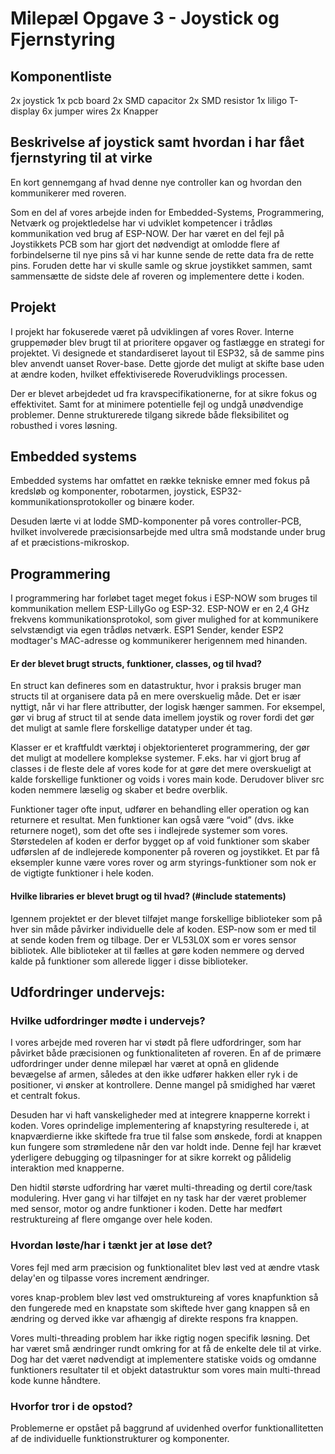 # Milepæl Opgave 3 - Joystick og Fjernstyring

## Komponentliste 

2x joystick
1x pcb board
2x SMD capacitor
2x SMD resistor
1x liligo T-display
6x jumper wires
2x Knapper 


## Beskrivelse af joystick samt hvordan i har fået fjernstyring til at virke

En kort gennemgang af hvad denne nye controller kan og hvordan den kommunikerer med roveren.

Som en del af vores arbejde inden for Embedded-Systems, Programmering, Netværk og projektledelse har vi udviklet kompetencer i trådløs kommunikation ved brug af ESP-NOW. Der har været en del fejl på Joystikkets PCB som har gjort det nødvendigt at omlodde flere af forbindelserne til nye pins så vi har kunne sende de rette data fra de rette pins. Foruden dette har vi skulle samle og skrue joystikket sammen, samt sammensætte de sidste dele af roveren og implementere dette i koden. 

## Projekt
I projekt har fokuserede været på udviklingen af vores Rover. Interne gruppemøder blev brugt til at prioritere opgaver og fastlægge en strategi for projektet. Vi designede et standardiseret layout til ESP32, så de samme pins blev anvendt uanset Rover-base. Dette gjorde det muligt at skifte base uden at ændre koden, hvilket effektiviserede Roverudviklings processen.

Der er blevet arbejdedet ud fra kravspecifikationerne, for at sikre fokus og effektivitet. Samt for at minimere potentielle fejl og undgå unødvendige problemer. Denne strukturerede tilgang sikrede både fleksibilitet og robusthed i vores løsning.

## Embedded systems 
Embedded systems har omfattet en række tekniske emner med fokus på kredsløb og komponenter, robotarmen, joystick, ESP32-kommunikationsprotokoller og binære koder. 

Desuden lærte vi at lodde SMD-komponenter på vores controller-PCB, hvilket involverede præcisionsarbejde med ultra små modstande under brug af et præcistions-mikroskop. 

## Programmering
I programmering har forløbet taget meget fokus i ESP-NOW som bruges til kommunikation mellem ESP-LillyGo og ESP-32. ESP-NOW er en 2,4 GHz frekvens kommunikationsprotokol, som giver mulighed for at kommunikere selvstændigt via egen trådløs netværk. ESP1 Sender, kender ESP2 modtager's MAC-adresse og kommunikerer herigennem med hinanden. 


#### Er der blevet brugt structs, funktioner, classes, og til hvad?

En struct kan defineres som en datastruktur, hvor i praksis bruger man structs til at organisere data på en mere overskuelig måde. Det er især nyttigt, når vi har flere attributter, der logisk hænger sammen. For eksempel, gør vi brug af struct til at sende data imellem joystik og rover fordi det gør det muligt at samle flere forskellige datatyper under ét tag. 

Klasser er et kraftfuldt værktøj i objektorienteret programmering, der gør det muligt at modellere komplekse systemer. F.eks. har vi gjort brug af classes i de fleste dele af vores kode for at gøre det mere overskueligt at kalde forskellige funktioner og voids i vores main kode. Derudover bliver src koden nemmere læselig og skaber et bedre overblik. 

Funktioner tager ofte input, udfører en behandling eller operation og kan returnere et resultat. Men funktioner kan også være “void” (dvs. ikke returnere noget), som det ofte ses i indlejrede systemer som vores. Størstedelen af koden er derfor bygget op af void funktioner som skaber udførslen af de indlejerede komponenter på roveren og joystikket. Et par få eksempler kunne være vores rover og arm styrings-funktioner som nok er de vigtigte funktioner i hele koden. 


#### Hvilke libraries er blevet brugt og til hvad? (#include statements)

Igennem projektet er der blevet tilføjet mange forskellige biblioteker som på hver sin måde påvirker individuelle dele af koden. ESP-now som er med til at sende koden frem og tilbage. Der er VL53L0X som er vores sensor bibliotek. Alle biblioteker at til fælles at gøre koden nemmere og derved kalde på funktioner som allerede ligger i disse biblioteker. 


## Udfordringer undervejs:

### Hvilke udfordringer mødte i undervejs?

I vores arbejde med roveren har vi stødt på flere udfordringer, som har påvirket både præcisionen og funktionaliteten af roveren. En af de primære udfordringer under denne milepæl har været at opnå en glidende bevægelse af armen, således at den ikke udfører hakken eller ryk i de positioner, vi ønsker at kontrollere. Denne mangel på smidighed har været et centralt fokus. 

Desuden har vi haft vanskeligheder med at integrere knapperne korrekt i koden. Vores oprindelige implementering af knapstyring resulterede i, at knapværdierne ikke skiftede fra true til false som ønskede, fordi at knappen kun fungere som strømledene når den var holdt inde. Denne fejl har krævet yderligere debugging og tilpasninger for at sikre korrekt og pålidelig interaktion med knapperne. 

Den hidtil største udfordring har været multi-threading og dertil core/task modulering. Hver gang vi har tilføjet en ny task har der været problemer med sensor, motor og andre funktioner i koden. Dette har medført restruktureing af flere omgange over hele koden. 

### Hvordan løste/har i tænkt jer at løse det?

Vores fejl med arm præcision og funktionalitet blev løst ved at ændre vtask delay'en og tilpasse vores increment ændringer. 

vores knap-problem blev løst ved omstruktureing af vores knapfunktion så den fungerede med en knapstate som skiftede hver gang knappen så en ændring og derved ikke var afhængig af direkte respons fra knappen. 

Vores multi-threading problem har ikke rigtig nogen specifik løsning. Det har været små ændringer rundt omkring for at få de enkelte dele til at virke. Dog har det været nødvendigt at implementere statiske voids og omdanne funktioners resultater til et objekt datastruktur som vores main multi-thread kode kunne håndtere. 

### Hvorfor tror i de opstod?

Problemerne er opstået på baggrund af uvidenhed overfor funktionallitetten af de individuelle funktionstrukturer og komponenter.

